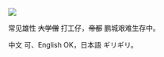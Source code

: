 ![](https://github-readme-stats.vercel.app/api?username=timrockefeller&show_icons=true&theme=tokyonight)

常见雄性 ~~大学僧~~ 打工仔，~~帝都~~ 鹏城艰难生存中。

中文 可、English OK，日本語 ギリギリ。
